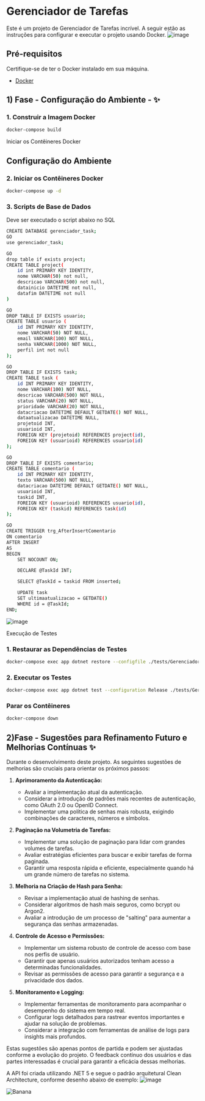 # Gerenciador de Tarefas

Este é um projeto de Gerenciador de Tarefas incrível. A seguir estão as instruções para configurar e executar o projeto usando Docker.
![image](https://github.com/MarcosApp/GerenciadorTarefas/assets/35972748/356ef24a-dfa7-43b1-aa18-020229fab49c)

## Pré-requisitos

Certifique-se de ter o Docker instalado em sua máquina.

- [Docker](https://www.docker.com/)

## 1) Fase -  Configuração do Ambiente - ✨


### 1. Construir a Imagem Docker

```bash
docker-compose build
```
Iniciar os Contêineres Docker

## Configuração do Ambiente

### 2. Iniciar os Contêineres Docker

```bash
docker-compose up -d
```

### 3. Scripts de Base de Dados

Deve ser executado o script abaixo no SQL

```bash
CREATE DATABASE gerenciador_task;
GO
use gerenciador_task;

GO
drop table if exists project;
CREATE TABLE project(
    id int PRIMARY KEY IDENTITY,
    nome VARCHAR(50) not null,
    descricao VARCHAR(500) not null,
    datainicio DATETIME not null,
    datafim DATETIME not null
)

GO
DROP TABLE IF EXISTS usuario;
CREATE TABLE usuario (
    id INT PRIMARY KEY IDENTITY,
    nome VARCHAR(50) NOT NULL,
    email VARCHAR(100) NOT NULL,
    senha VARCHAR(1000) NOT NULL, 
    perfil int not null
);

GO
DROP TABLE IF EXISTS task;
CREATE TABLE task (
    id INT PRIMARY KEY IDENTITY,
    nome VARCHAR(100) NOT NULL,
    descricao VARCHAR(500) NOT NULL,
    status VARCHAR(20) NOT NULL,
    prioridade VARCHAR(20) NOT NULL,
    datacriacao DATETIME DEFAULT GETDATE() NOT NULL,
    dataatualizacao DATETIME NULL,
    projetoid INT,
    usuarioid INT, 
    FOREIGN KEY (projetoid) REFERENCES project(id),
    FOREIGN KEY (usuarioid) REFERENCES usuario(id) 
);

GO
DROP TABLE IF EXISTS comentario;
CREATE TABLE comentario (
    id INT PRIMARY KEY IDENTITY,
    texto VARCHAR(500) NOT NULL,
    datacriacao DATETIME DEFAULT GETDATE() NOT NULL,
    usuarioid INT,
    taskid INT,
    FOREIGN KEY (usuarioid) REFERENCES usuario(id),
    FOREIGN KEY (taskid) REFERENCES task(id)
);

GO
CREATE TRIGGER trg_AfterInsertComentario
ON comentario
AFTER INSERT
AS
BEGIN
    SET NOCOUNT ON;

    DECLARE @TaskId INT;

    SELECT @TaskId = taskid FROM inserted;

    UPDATE task
    SET ultimaatualizacao = GETDATE()
    WHERE id = @TaskId;
END;
```
![image](https://github.com/MarcosApp/GerenciadorTarefas/assets/35972748/252ca5ac-c503-4206-b1d2-bf2bd6f259d5)


Execução de Testes
### 1. Restaurar as Dependências de Testes
```bash
docker-compose exec app dotnet restore --configfile ./tests/GerenciadorTarefas.Tests/GerenciadorTarefas.Tests.csproj
```

###  2. Executar os Testes 
```bash
docker-compose exec app dotnet test --configuration Release ./tests/GerenciadorTarefas.Tests/GerenciadorTarefas.Tests.csproj
```

### Parar os Contêineres
```bash
docker-compose down
```

## 2)Fase - Sugestões para Refinamento Futuro e Melhorias Contínuas ✨

Durante o desenvolvimento deste projeto.
As seguintes sugestões de melhorias são cruciais para orientar os próximos passos:

1. **Aprimoramento da Autenticação:**
   - Avaliar a implementação atual da autenticação.
   - Considerar a introdução de padrões mais recentes de autenticação, como OAuth 2.0 ou OpenID Connect.
   - Implementar uma política de senhas mais robusta, exigindo combinações de caracteres, números e símbolos.

2. **Paginação na Volumetria de Tarefas:**
   - Implementar uma solução de paginação para lidar com grandes volumes de tarefas.
   - Avaliar estratégias eficientes para buscar e exibir tarefas de forma paginada.
   - Garantir uma resposta rápida e eficiente, especialmente quando há um grande número de tarefas no sistema.

3. **Melhoria na Criação de Hash para Senha:**
   - Revisar a implementação atual de hashing de senhas.
   - Considerar algoritmos de hash mais seguros, como bcrypt ou Argon2.
   - Avaliar a introdução de um processo de "salting" para aumentar a segurança das senhas armazenadas.

4. **Controle de Acesso e Permissões:**
   - Implementar um sistema robusto de controle de acesso com base nos perfis de usuário.
   - Garantir que apenas usuários autorizados tenham acesso a determinadas funcionalidades.
   - Revisar as permissões de acesso para garantir a segurança e a privacidade dos dados.

5. **Monitoramento e Logging:**
   - Implementar ferramentas de monitoramento para acompanhar o desempenho do sistema em tempo real.
   - Configurar logs detalhados para rastrear eventos importantes e ajudar na solução de problemas.
   - Considerar a integração com ferramentas de análise de logs para insights mais profundos.

Estas sugestões são apenas pontos de partida e podem ser ajustadas conforme a evolução do projeto. O feedback contínuo dos usuários e das partes interessadas é crucial para garantir a eficácia dessas melhorias.

A API foi criada utilizando .NET 5 e segue o padrão arquitetural Clean Architecture, conforme desenho abaixo de exemplo:
![image](https://github.com/MarcosApp/GerenciadorTarefas/assets/35972748/2c71e115-60c7-466b-9e0a-a58dbfd3383c)

<!-- Markdown link & img dfn's -->
[npm-image]: https://img.shields.io/npm/v/datadog-metrics.svg?style=flat-square
[npm-url]: https://npmjs.org/package/datadog-metrics
[npm-downloads]: https://img.shields.io/npm/dm/datadog-metrics.svg?style=flat-square
[travis-image]: https://img.shields.io/travis/dbader/node-datadog-metrics/master.svg?style=flat-square
[travis-url]: https://travis-ci.org/dbader/node-datadog-metrics
[wiki]: https://github.com/yourname/yourproject/wiki


![Banana](http://cdn.osxdaily.com/wp-content/uploads/2013/07/dancing-banana.gif)
